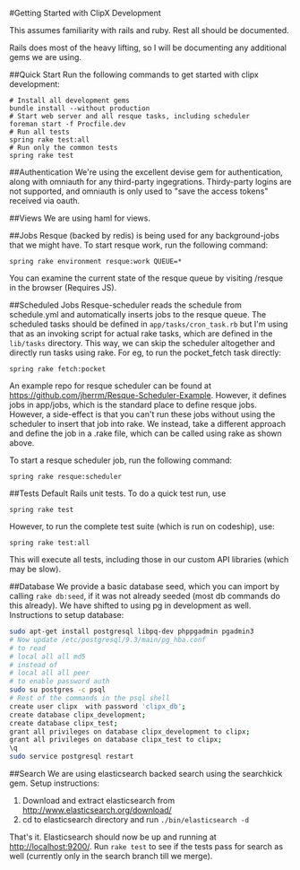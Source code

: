 #Getting Started with ClipX Development

This assumes familiarity with rails and ruby. Rest all should be documented.

Rails does most of the heavy lifting, so I will be documenting any additional gems we are using.


##Quick Start
Run the following commands to get started with clipx development:

    # Install all development gems
    bundle install --without production
    # Start web server and all resque tasks, including scheduler
    foreman start -f Procfile.dev
    # Run all tests
    spring rake test:all
    # Run only the common tests
    spring rake test

##Authentication
We're using the excellent devise gem for authentication, along with omniauth for any third-party ingegrations. Thirdy-party logins are not supported, and omniauth is only used to "save the access tokens" received via oauth.

##Views
We are using haml for views.

##Jobs
Resque (backed by redis) is being used for any background-jobs that we might have. To start resque work, run the following command:

    spring rake environment resque:work QUEUE=*

You can examine the current state of the resque queue by visiting /resque in the browser (Requires JS).

##Scheduled Jobs
Resque-scheduler reads the schedule from schedule.yml and automatically inserts jobs to the resque queue. The scheduled tasks should be defined in `app/tasks/cron_task.rb` but I'm using that as an invoking script for actual rake tasks, which are defined in the `lib/tasks` directory. This way, we can skip the scheduler altogether and directly run tasks using rake. For eg, to run the pocket_fetch task directly:

    spring rake fetch:pocket

An example repo for resque scheduler can be found at <https://github.com/jherrm/Resque-Scheduler-Example>. However, it defines jobs in app/jobs, which is the standard place to define resque jobs. However, a side-effect is that you can't run these jobs without using the scheduler to insert that job into rake. We instead, take a different approach and define the job in a .rake file, which can be called using rake as shown above.

To start a resque scheduler job, run the following command:

    spring rake resque:scheduler

##Tests
Default Rails unit tests. To do a quick test run, use

    spring rake test

However, to run the complete test suite (which is run on codeship), use:

    spring rake test:all

This will execute all tests, including those in our custom API libraries (which may be slow).

##Database
We provide a basic database seed, which you can import by calling `rake db:seed`, if it was not already seeded (most db commands do this already). We have shifted to using pg in development as well. Instructions to setup database:

```sh
sudo apt-get install postgresql libpq-dev phppgadmin pgadmin3
# Now update /etc/postgresql/9.3/main/pg_hba.conf
# to read
# local all all md5
# instead of
# local all all peer
# to enable password auth
sudo su postgres -c psql
# Rest of the commands in the psql shell
create user clipx  with password 'clipx_db';
create database clipx_development;
create database clipx_test;
grant all privileges on database clipx_development to clipx;
grant all privileges on database clipx_test to clipx;
\q
sudo service postgresql restart
```

##Search
We are using elasticsearch backed search using the searchkick gem. Setup instructions:

1. Download and extract elasticsearch from <http://www.elasticsearch.org/download/>
2. cd to elasticsearch directory and run `./bin/elasticsearch -d`

That's it. Elasticsearch should now be up and running at <http://localhost:9200/>. Run `rake test` to see if the tests pass for search as well (currently only in the search branch till we merge).
